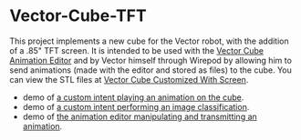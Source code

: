 # Vector-Cube-TFT

This project implements a new cube for the Vector robot, with the addition of a .85" TFT screen. It is intended to be used with the [Vector Cube Animation Editor] and by Vector himself through Wirepod by allowing him to send animations (made with the editor and stored as files) to the cube. You can view the STL files at [Vector Cube Customized With Screen].

- demo of [a custom intent playing an animation on the cube].
- demo of [a custom intent performing an image classification].
- demo of [the animation editor manipulating and transmitting an animation].

[a custom intent playing an animation on the cube]: <https://youtu.be/nP3h5EDbyXo>
[a custom intent performing an image classification]: <https://youtu.be/6ILSga8wy7s>
[the animation editor manipulating and transmitting an animation]: <https://youtu.be/6XQODFT1Ack>

[Vector-Cube-TFT]: <https://github.com/BillMerryman/Vector-Cube-TFT>
[Vector Cube Animation Editor]: <https://github.com/BillMerryman/VectorCubeAnimationEditor>
[Vector Cube Customized With Screen]: <https://www.thingiverse.com/thing:6344837>

